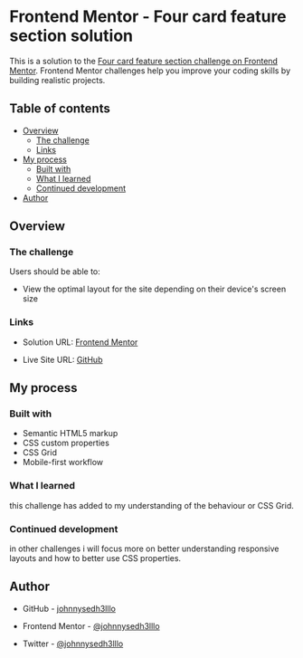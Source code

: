 # Frontend Mentor - Four card feature section solution

This is a solution to the [Four card feature section challenge on Frontend Mentor](https://www.frontendmentor.io/challenges/four-card-feature-section-weK1eFYK). Frontend Mentor challenges help you improve your coding skills by building realistic projects. 

## Table of contents

- [Overview](#overview)
  - [The challenge](#the-challenge)
  - [Links](#links)
- [My process](#my-process)
  - [Built with](#built-with)
  - [What I learned](#what-i-learned)
  - [Continued development](#continued-development)
- [Author](#author)

## Overview

### The challenge

Users should be able to:

- View the optimal layout for the site depending on their device's screen size


### Links

- Solution URL: [Frontend Mentor](https://www.frontendmentor.io/solutions/mobile-first-responsive-four-card-feature-section-made-with-css-grid-AZTNw_1T_r)

- Live Site URL: [GitHub](https://johnnysedh3lllo.github.io/four-card-feature-section-frontend-mentor/)

## My process

### Built with

- Semantic HTML5 markup
- CSS custom properties
- CSS Grid
- Mobile-first workflow

### What I learned

this challenge has added to my understanding of the behaviour or CSS Grid.

### Continued development

in other challenges i will focus more on better understanding responsive layouts and how to better use CSS properties.

## Author
- GitHub - [johnnysedh3lllo](https://github.com/johnnysedh3lllo)

- Frontend Mentor - [@johnnysedh3lllo](https://www.frontendmentor.io/profile/johnnysedh3lllo)

- Twitter - [@johnnysedh3lllo](https://www.twitter.com/johnnysedh3lllo)
